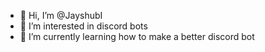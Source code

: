 - 👋 Hi, I’m @JayshubI
- 👀 I’m interested in discord bots
- 🌱 I’m currently learning how to make a better discord bot